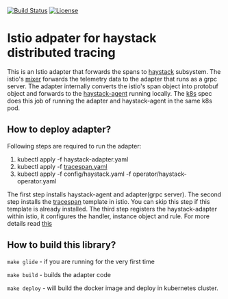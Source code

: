 [![Build Status](https://travis-ci.org/ExpediaDotCom/haystack-istio.svg?branch=master)](https://travis-ci.org/ExpediaDotCom/haystack-istio)
[![License](https://img.shields.io/badge/license-Apache%20License%202.0-blue.svg)](https://github.com/ExpediaDotCom/haystack/blob/master/LICENSE)

# Istio adpater for haystack distributed tracing

This is an Istio adapter that forwards the spans to [haystack](http://github.com/ExpediaDotCom/haystack) subsystem.
The istio's [mixer](https://github.com/istio/istio/tree/master/mixer) forwards the telemetry data to the adapter that runs as a grpc server. The adapter internally converts the istio's span object into protobuf object and forwards to the [haystack-agent](http://github.com/ExpediaDotCom/haystack-agent) running locally. The [k8s](./haystack-adapter.yaml) spec does this job of running the adapter and haystack-agent in the same k8s pod.

## How to deploy adapter?
Following steps are required to run the adapter:

1. kubectl apply -f haystack-adapter.yaml
2. kubectl apply -f [tracespan.yaml](https://github.com/istio/istio/blob/master/mixer/template/tracespan/tracespan.yaml) 
3. kubectl apply -f config/haystack.yaml -f operator/haystack-operator.yaml

The first step installs haystack-agent and adapter(grpc server). The second step installs the [tracespan](https://istio.io/docs/reference/config/policy-and-telemetry/templates/tracespan/) template in istio. You can skip this step if this template is already installed. The third step registers the haystack-adapter within istio, it configures the handler, instance object and rule. For more details read [this](https://istio.io/blog/2017/adapter-model/)  
 
## How to build this library?
`make glide` - if you are running for the very first time

`make build` - builds the adapter code

`make deploy` - will build the docker image and deploy in kubernetes cluster.




